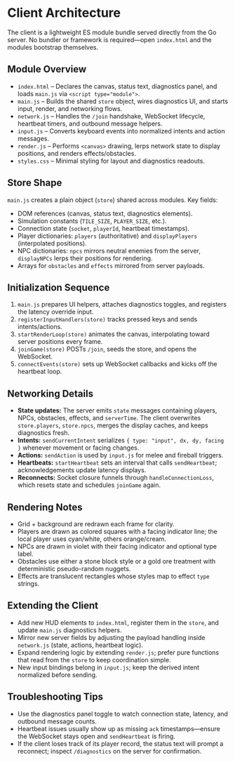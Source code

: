 # Client Architecture

The client is a lightweight ES module bundle served directly from the Go server. No bundler or framework is required—open `index.html` and the modules bootstrap themselves.

## Module Overview
- `index.html` – Declares the canvas, status text, diagnostics panel, and loads `main.js` via `<script type="module">`.
- `main.js` – Builds the shared `store` object, wires diagnostics UI, and starts input, render, and networking flows.
- `network.js` – Handles the `/join` handshake, WebSocket lifecycle, heartbeat timers, and outbound message helpers.
- `input.js` – Converts keyboard events into normalized intents and action messages.
- `render.js` – Performs `<canvas>` drawing, lerps network state to display positions, and renders effects/obstacles.
- `styles.css` – Minimal styling for layout and diagnostics readouts.

## Store Shape
`main.js` creates a plain object (`store`) shared across modules. Key fields:
- DOM references (canvas, status text, diagnostics elements).
- Simulation constants (`TILE_SIZE`, `PLAYER_SIZE`, etc.).
- Connection state (`socket`, `playerId`, heartbeat timestamps).
- Player dictionaries: `players` (authoritative) and `displayPlayers` (interpolated positions).
- NPC dictionaries: `npcs` mirrors neutral enemies from the server, `displayNPCs` lerps their positions for rendering.
- Arrays for `obstacles` and `effects` mirrored from server payloads.

## Initialization Sequence
1. `main.js` prepares UI helpers, attaches diagnostics toggles, and registers the latency override input.
2. `registerInputHandlers(store)` tracks pressed keys and sends intents/actions.
3. `startRenderLoop(store)` animates the canvas, interpolating toward server positions every frame.
4. `joinGame(store)` POSTs `/join`, seeds the store, and opens the WebSocket.
5. `connectEvents(store)` sets up WebSocket callbacks and kicks off the heartbeat loop.

## Networking Details
- **State updates:** The server emits `state` messages containing players, NPCs, obstacles, effects, and `serverTime`. The client overwrites `store.players`, `store.npcs`, merges the display caches, and keeps diagnostics fresh.
- **Intents:** `sendCurrentIntent` serializes `{ type: "input", dx, dy, facing }` whenever movement or facing changes.
- **Actions:** `sendAction` is used by `input.js` for melee and fireball triggers.
- **Heartbeats:** `startHeartbeat` sets an interval that calls `sendHeartbeat`; acknowledgements update latency displays.
- **Reconnects:** Socket closure funnels through `handleConnectionLoss`, which resets state and schedules `joinGame` again.

## Rendering Notes
- Grid + background are redrawn each frame for clarity.
- Players are drawn as colored squares with a facing indicator line; the local player uses cyan/white, others orange/cream.
- NPCs are drawn in violet with their facing indicator and optional type label.
- Obstacles use either a stone block style or a gold ore treatment with deterministic pseudo-random nuggets.
- Effects are translucent rectangles whose styles map to effect `type` strings.

## Extending the Client
- Add new HUD elements to `index.html`, register them in the `store`, and update `main.js` diagnostics helpers.
- Mirror new server fields by adjusting the payload handling inside `network.js` (state, actions, heartbeat logic).
- Expand rendering logic by extending `render.js`; prefer pure functions that read from the `store` to keep coordination simple.
- New input bindings belong in `input.js`; keep the derived intent normalized before sending.

## Troubleshooting Tips
- Use the diagnostics panel toggle to watch connection state, latency, and outbound message counts.
- Heartbeat issues usually show up as missing `ack` timestamps—ensure the WebSocket stays open and `sendHeartbeat` is firing.
- If the client loses track of its player record, the status text will prompt a reconnect; inspect `/diagnostics` on the server for confirmation.
